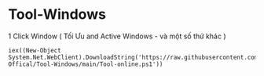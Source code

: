 # Tool-Windows
1 Click Window ( Tối Ưu and Active Windows - và một số thứ khác )

```
iex((New-Object System.Net.WebClient).DownloadString('https://raw.githubusercontent.com/AikoCute-Offical/Tool-Windows/main/Tool-online.ps1'))
```
